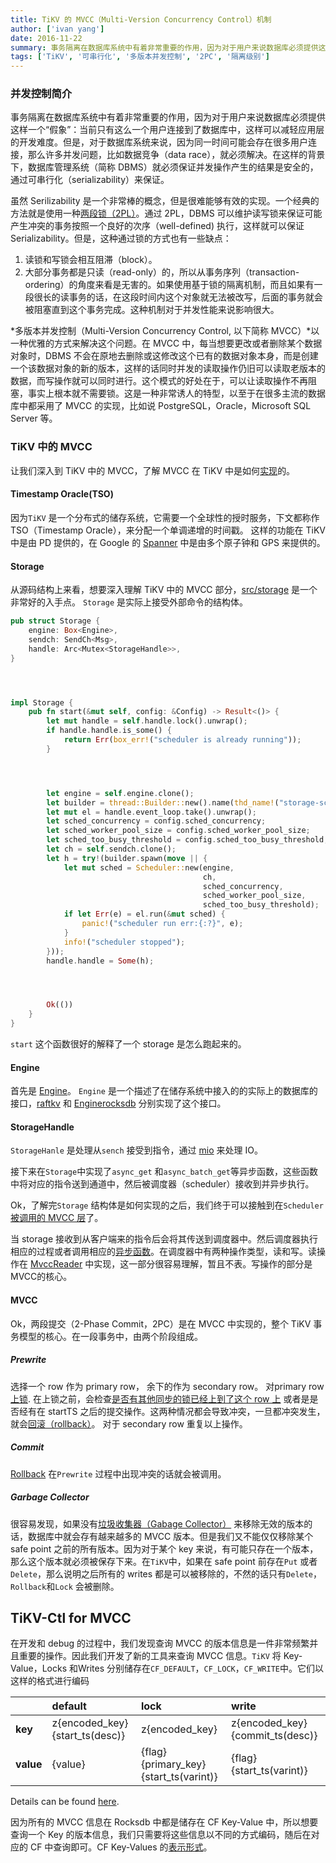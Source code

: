 ```yaml
---
title: TiKV 的 MVCC（Multi-Version Concurrency Control）机制
author: ['ivan yang']
date: 2016-11-22
summary: 事务隔离在数据库系统中有着非常重要的作用，因为对于用户来说数据库必须提供这样一个“假象”：当前只有这么一个用户连接到了数据库中，这样可以减轻应用层的开发难度。但是，对于数据库系统来说，因为同一时间可能会存在很多用户连接，那么许多并发问题，比如数据竞争（data race），就必须解决。在这样的背景下，数据库管理系统（简称 DBMS）就必须保证并发操作产生的结果是安全的，通过可串行化（serializability）来保证。
tags: ['TiKV', '可串行化', '多版本并发控制', '2PC', '隔离级别']
---
```



### 并发控制简介
事务隔离在数据库系统中有着非常重要的作用，因为对于用户来说数据库必须提供这样一个“假象”：当前只有这么一个用户连接到了数据库中，这样可以减轻应用层的开发难度。但是，对于数据库系统来说，因为同一时间可能会存在很多用户连接，那么许多并发问题，比如数据竞争（data race），就必须解决。在这样的背景下，数据库管理系统（简称 DBMS）就必须保证并发操作产生的结果是安全的，通过可串行化（serializability）来保证。


虽然 Serilizability 是一个非常棒的概念，但是很难能够有效的实现。一个经典的方法就是使用一种[两段锁（2PL）][1]。通过 2PL，DBMS 可以维护读写锁来保证可能产生冲突的事务按照一个良好的次序（well-defined) 执行，这样就可以保证 Serializability。但是，这种通过锁的方式也有一些缺点：

1. 读锁和写锁会相互阻滞（block）。
2. 大部分事务都是只读（read-only）的，所以从事务序列（transaction-ordering）的角度来看是无害的。如果使用基于锁的隔离机制，而且如果有一段很长的读事务的话，在这段时间内这个对象就无法被改写，后面的事务就会被阻塞直到这个事务完成。这种机制对于并发性能来说影响很大。

*多版本并发控制（Multi-Version Concurrency Control, 以下简称 MVCC）*以一种优雅的方式来解决这个问题。在 MVCC 中，每当想要更改或者删除某个数据对象时，DBMS 不会在原地去删除或这修改这个已有的数据对象本身，而是创建一个该数据对象的新的版本，这样的话同时并发的读取操作仍旧可以读取老版本的数据，而写操作就可以同时进行。这个模式的好处在于，可以让读取操作不再阻塞，事实上根本就不需要锁。这是一种非常诱人的特型，以至于在很多主流的数据库中都采用了 MVCC 的实现，比如说 PostgreSQL，Oracle，Microsoft SQL Server 等。


### TiKV 中的 MVCC
让我们深入到 TiKV 中的 MVCC，了解 MVCC 在 TiKV 中是如何[实现](https://github.com/pingcap/tikv/tree/master/src/storage)的。


#### Timestamp Oracle(TSO)
因为`TiKV` 是一个分布式的储存系统，它需要一个全球性的授时服务，下文都称作 TSO（Timestamp Oracle），来分配一个单调递增的时间戳。 这样的功能在 TiKV 中是由 PD 提供的，在 Google 的 [Spanner](http://static.googleusercontent.com/media/research.google.com/en//archive/spanner-osdi2012.pdf) 中是由多个原子钟和 GPS 来提供的。


#### Storage
从源码结构上来看，想要深入理解 TiKV 中的 MVCC 部分，[src/storage](https://github.com/pingcap/tikv/blob/master/src/storage/mod.rs) 是一个非常好的入手点。 `Storage` 是实际上接受外部命令的结构体。
```rust
pub struct Storage {
    engine: Box<Engine>,
    sendch: SendCh<Msg>,
    handle: Arc<Mutex<StorageHandle>>,
}




impl Storage {
    pub fn start(&mut self, config: &Config) -> Result<()> {
        let mut handle = self.handle.lock().unwrap();
        if handle.handle.is_some() {
            return Err(box_err!("scheduler is already running"));
        }




        let engine = self.engine.clone();
        let builder = thread::Builder::new().name(thd_name!("storage-scheduler"));
        let mut el = handle.event_loop.take().unwrap();
        let sched_concurrency = config.sched_concurrency;
        let sched_worker_pool_size = config.sched_worker_pool_size;
        let sched_too_busy_threshold = config.sched_too_busy_threshold;
        let ch = self.sendch.clone();
        let h = try!(builder.spawn(move || {
            let mut sched = Scheduler::new(engine,
                                           ch,
                                           sched_concurrency,
                                           sched_worker_pool_size,
                                           sched_too_busy_threshold);
            if let Err(e) = el.run(&mut sched) {
                panic!("scheduler run err:{:?}", e);
            }
            info!("scheduler stopped");
        }));
        handle.handle = Some(h);




        Ok(())
    }
}
```
`start` 这个函数很好的解释了一个 storage 是怎么跑起来的。


#### Engine
首先是 [Engine](https://github.com/pingcap/tikv/blob/master/src/storage/engine/mod.rs#L44)。 `Engine` 是一个描述了在储存系统中接入的的实际上的数据库的接口，[raftkv](https://github.com/pingcap/tikv/blob/master/src/storage/engine/raftkv.rs#L91) 和 [Enginerocksdb](https://github.com/pingcap/tikv/blob/master/src/storage/engine/rocksdb.rs#L66) 分别实现了这个接口。


#### StorageHandle
`StorageHanle` 是处理从`sench` 接受到指令，通过 [mio](https://github.com/carllerche/mio) 来处理 IO。


接下来在`Storage`中实现了`async_get` 和`async_batch_get`等异步函数，这些函数中将对应的指令送到通道中，然后被调度器（scheduler）接收到并异步执行。


Ok，了解完`Storage` 结构体是如何实现的之后，我们终于可以接触到在`Scheduler` [被调用的 MVCC 层](https://github.com/pingcap/tikv/blob/master/src/storage/txn/scheduler.rs#L763)了。


当 storage 接收到从客户端来的指令后会将其传送到调度器中。然后调度器执行相应的过程或者调用相应的[异步函数](https://github.com/pingcap/tikv/blob/master/src/storage/txn/scheduler.rs#L643)。在调度器中有两种操作类型，读和写。读操作在 [MvccReader](https://github.com/pingcap/tikv/blob/master/src/storage/mvcc/reader.rs#L20) 中实现，这一部分很容易理解，暂且不表。写操作的部分是MVCC的核心。


#### MVCC
Ok，两段提交（2-Phase Commit，2PC）是在 MVCC 中实现的，整个 TiKV 事务模型的核心。在一段事务中，由两个阶段组成。


##### Prewrite
选择一个 row 作为 primary row， 余下的作为 secondary row。
对primary row [上锁](https://github.com/pingcap/tikv/blob/master/src/storage/mvcc/txn.rs#L80). 在上锁之前，会检查[是否有其他同步的锁已经上到了这个 row 上](https://github.com/pingcap/tikv/blob/master/src/storage/mvcc/txn.rs#L71) 或者是是否经有在 startTS 之后的提交操作。这两种情况都会导致冲突，一旦都冲突发生，就会[回滚（rollback）](https://github.com/pingcap/tikv/blob/master/src/storage/mvcc/txn.rs#L115)。
对于 secondary row 重复以上操作。


##### Commit
[Rollback](https://github.com/pingcap/tikv/blob/master/src/storage/mvcc/txn.rs#L115) 在`Prewrite` 过程中出现冲突的话就会被调用。


##### Garbage Collector
很容易发现，如果没有[垃圾收集器（Gabage Collector）](https://github.com/pingcap/tikv/blob/master/src/storage/mvcc/txn.rs#L143) 来移除无效的版本的话，数据库中就会存有越来越多的 MVCC 版本。但是我们又不能仅仅移除某个 safe point 之前的所有版本。因为对于某个 key 来说，有可能只存在一个版本，那么这个版本就必须被保存下来。在`TiKV`中，如果在 safe point 前存在`Put` 或者`Delete`，那么说明之后所有的 writes 都是可以被移除的，不然的话只有`Delete`，`Rollback`和`Lock` 会被删除。


## TiKV-Ctl for MVCC
在开发和 debug 的过程中，我们发现查询 MVCC 的版本信息是一件非常频繁并且重要的操作。因此我们开发了新的工具来查询 MVCC 信息。`TiKV` 将 Key-Value，Locks 和Writes 分别储存在`CF_DEFAULT`，`CF_LOCK`，`CF_WRITE`中。它们以这样的格式进行编码


|           | default                        | lock                                  | write                           |
|:----------|:-------------------------------|:--------------------------------------|:--------------------------------|
| **key**   | z{encoded_key}{start_ts(desc)} | z{encoded_key}                        | z{encoded_key}{commit_ts(desc)} |
| **value** | {value}                        | {flag}{primary_key}{start_ts(varint)} | {flag}{start_ts(varint)}        |

Details can be found [here](https://github.com/pingcap/tikv/issues/1077).


因为所有的 MVCC 信息在 Rocksdb 中都是储存在 CF Key-Value 中，所以想要查询一个 Key 的版本信息，我们只需要将这些信息以不同的方式编码，随后在对应的 CF 中查询即可。CF Key-Values 的[表示形式](https://github.com/pingcap/tikv/blob/master/src/bin/tikv-ctl.rs#L210)。

[1]: https://en.wikipedia.org/wiki/Two-phase_locking
